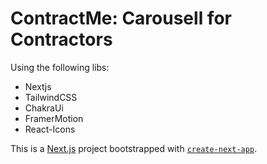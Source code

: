 # ContractMe: Carousell for Contractors

Using the following libs:

- Nextjs
- TailwindCSS
- ChakraUi
- FramerMotion
- React-Icons

This is a [Next.js](https://nextjs.org/) project bootstrapped with
[`create-next-app`](https://github.com/vercel/next.js/tree/canary/packages/create-next-app).
